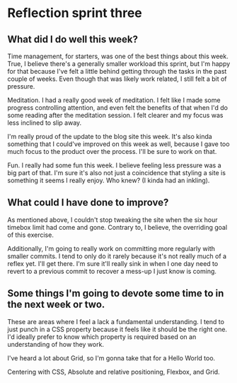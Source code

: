 # Reflection sprint three

## What did I do well this week?
Time management, for starters, was one of the best things about this week.
True, I believe there's a generally smaller workload this sprint, but I'm
happy for that because I've felt a little behind getting through the tasks
in the past couple of weeks. Even though that was likely work related, I
still felt a bit of pressure.

Meditation. I had a really good week of meditation. I felt like I made some
progress controlling attention, and even felt the benefits of that when I'd
do some reading after the meditation session. I felt clearer and my focus
was less inclined to slip away.

I'm really proud of the update to the blog site this week. It's also kinda
something that I could've improved on this week as well, because I gave too
much focus to the product over the process. I'll be sure to work on that.

Fun. I really had some fun this week. I believe feeling less pressure was
a big part of that. I'm sure it's also not just a coincidence that styling
a site is something it seems I really enjoy. Who knew? (I kinda had an
inkling).

## What could I have done to improve?
As mentioned above, I couldn't stop tweaking the site when the six hour
timebox limit had come and gone. Contrary to, I believe, the overriding goal
of this exercise.

Additionally, I'm going to really work on committing more regularly with
smaller commits. I tend to only do it rarely because it's not really much
of a reflex yet. I'll get there. I'm sure it'll really sink in when I one
day need to revert to a previous commit to recover a mess-up I just know is
coming.

## Some things I'm going to devote some time to in the next week or two. 
These are areas where I feel a lack a fundamental understanding. I tend to
just punch in a CSS property because it feels like it should be the right
one. I'd ideally prefer to know which property is required based on an
understanding of how they work.

I've heard a lot about Grid, so I'm gonna take that for a Hello World too.

Centering with CSS,
Absolute and relative positioning,
Flexbox, and
Grid.
